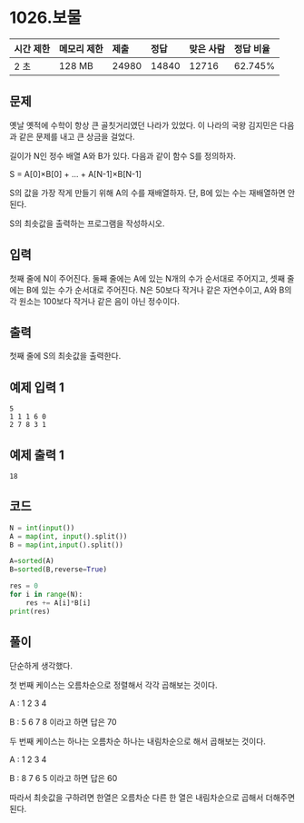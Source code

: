 # 1026.보물

| 시간 제한 | 메모리 제한 | 제출  | 정답  | 맞은 사람 | 정답 비율 |
| :-------- | :---------- | :---- | :---- | :-------- | :-------- |
| 2 초      | 128 MB      | 24980 | 14840 | 12716     | 62.745%   |

## 문제

옛날 옛적에 수학이 항상 큰 골칫거리였던 나라가 있었다. 이 나라의 국왕 김지민은 다음과 같은 문제를 내고 큰 상금을 걸었다.

길이가 N인 정수 배열 A와 B가 있다. 다음과 같이 함수 S를 정의하자.

S = A[0]×B[0] + ... + A[N-1]×B[N-1]

S의 값을 가장 작게 만들기 위해 A의 수를 재배열하자. 단, B에 있는 수는 재배열하면 안 된다.

S의 최솟값을 출력하는 프로그램을 작성하시오.

## 입력

첫째 줄에 N이 주어진다. 둘째 줄에는 A에 있는 N개의 수가 순서대로 주어지고, 셋째 줄에는 B에 있는 수가 순서대로 주어진다. N은 50보다 작거나 같은 자연수이고, A와 B의 각 원소는 100보다 작거나 같은 음이 아닌 정수이다.

## 출력

첫째 줄에 S의 최솟값을 출력한다.

## 예제 입력 1 

```
5
1 1 1 6 0
2 7 8 3 1
```

## 예제 출력 1

```
18
```

## 코드

```python
N = int(input())
A = map(int, input().split())
B = map(int,input().split())

A=sorted(A)
B=sorted(B,reverse=True)

res = 0
for i in range(N):
    res += A[i]*B[i]
print(res)
```

## 풀이

단순하게 생각했다.

첫 번째 케이스는 오름차순으로 정렬해서 각각 곱해보는 것이다.

A : 1 2 3 4 

B : 5 6 7 8 이라고 하면  답은 70

두 번째 케이스는 하나는 오름차순 하나는 내림차순으로 해서 곱해보는 것이다.

A : 1 2 3 4 

B : 8 7 6 5 이라고 하면 답은 60

따라서 최솟값을 구하려면 한열은 오름차순 다른 한 열은 내림차순으로 곱해서 더해주면 된다.

